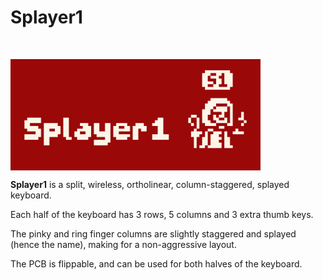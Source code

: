 # Splayer1

<br>

<img
    src = 'Splayer1_logo.PNG'
    width = 400
    align = center
/>


**Splayer1** is a split, wireless, ortholinear, column-staggered, splayed keyboard. 

Each half of the keyboard has 3 rows, 5 columns and 3 extra thumb keys. 

The pinky and ring finger columns are slightly staggered and splayed (hence the name), making for a non-aggressive layout.

The PCB is flippable, and can be used for both halves of the keyboard. 
